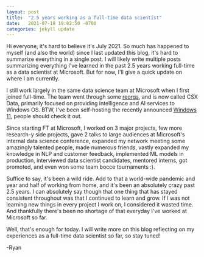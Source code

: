 ```yaml
---
layout: post
title:  "2.5 years working as a full-time data scientist"
date:   2021-07-18 19:02:50 -0700
categories: jekyll update
---
```


Hi everyone, it's hard to believe it's July 2021. So much has happened to myself (and also the world) since I last updated this blog, it's hard to summarize everything in a single post. I will likely write multiple posts summarizing everything I've learned in the past 2.5 years working full-time as a data scientist at Microsoft. But for now, I'll give a quick update on where I am currently.

I still work largely in the same data science team at Microsoft when I first joined full-time. The team went through some [reorgs](https://henrykotula.com/2020/07/01/cartoon-the-company-reorg/), and is now called CSX Data, primarily focused on providing intelligence and AI services to Windows OS. BTW, I've been self-hosting the recently announced [Windows 11](https://www.microsoft.com/en-us/windows/windows-11), people should check it out.

Since starting FT at Microsoft, I worked on 3 major projects, few more research-y side projects, gave 2 talks to large audiences at Microsoft's internal data science conference, expanded my network meeting some amazingly talented people, made numerous friends, vastly expanded my knowledge in NLP and customer feedback, implemented ML models in production, interviewed data scientist candidates, mentored interns, got promoted, and even won some team bocce tournaments :).

Suffice to say, it's been a wild ride. Add to that a world-wide pandemic and year and half of working from home, and it's been an absolutely crazy past 2.5 years. I can absolutely say though that one thing that has stayed consistent throughout was that I continued to learn and grow. If I was not learning new things in every project I work on, I considered it wasted time. And thankfully there's been no shortage of that everyday I've worked at Microsoft so far.

Well, that's enough for today. I will write more on this blog reflecting on my experiences as a full-time data scientist so far, so stay tuned!

-Ryan
